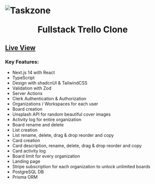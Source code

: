 # ![Taskzone](https://capsule-render.vercel.app/api?type=rect&color=gradient&height=200&section=header&text=Taskzone&fontSize=90&fontColor=auto) <p align="center">Fullstack Trello Clone</p>

## [Live View](https://taskzone.vercel.app)

### Key Features:

- Next.js 14 with React
- TypeScript
- Design with shadcnUI & TailwindCSS
- Validation with Zod
- Server Actions
- Clerk Authentication & Authorization
- Organizations / Workspaces for each user
- Board creation
- Unsplash API for random beautiful cover images
- Activity log for entire organization
- Board rename and delete
- List creation
- List rename, delete, drag & drop reorder and copy
- Card creation
- Card description, rename, delete, drag & drop reorder and copy
- Card activity log
- Board limit for every organization
- Landing page
- Stripe subscription for each organization to unlock unlimited boards
- PostgreSQL DB
- Prisma ORM
